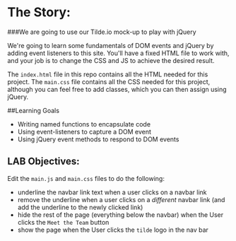 # The Story: 
###We are going to use our Tilde.io mock-up to play with jQuery

We're going to learn some fundamentals of DOM events and jQuery by adding event listeners to this site.  You'll have a fixed HTML file to work with, and your job is to change the CSS and JS to achieve the desired result.

The `index.html` file in this repo contains all the HTML needed for this project.
The `main.css` file contains all the CSS needed for this project, although you can feel free to add classes, which you can then assign using jQuery.


##Learning Goals

* Writing named functions to encapsulate code
* Using event-listeners to capture a DOM event
* Using jQuery event methods to respond to DOM events

## LAB Objectives:

Edit the `main.js` and `main.css` files to do the following:

* underline the navbar link text when a user clicks on a navbar link
* remove the underline when a user clicks on a *different* navbar link (and add the underline to the newly clicked link)
* hide the rest of the page (everything below the navbar) when the User clicks the `Meet the Team` button
* show the page when the User clicks the `tilde` logo in the nav bar
